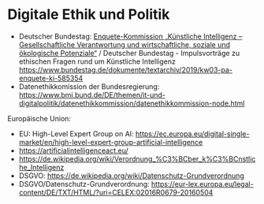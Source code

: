 # Digitale Ethik und Politik

* Deutscher Bundestag: [Enquete-Kommission „Künstliche Intelligenz – Gesellschaftliche Verantwortung und wirtschaftliche, soziale und ökologische Potenziale“](https://www.bundestag.de/ausschuesse/weitere_gremien/enquete_ki) / Deutscher Bundestag - Impulsvorträge zu ethischen Fragen rund um Künst­liche Intelli­genz https://www.bundestag.de/dokumente/textarchiv/2019/kw03-pa-enquete-ki-585354
* Datenethikkomission der Bundesregierung: https://www.bmi.bund.de/DE/themen/it-und-digitalpolitik/datenethikkommission/datenethikkommission-node.html

Europäische Union:
- EU: High-Level Expert Group on AI: https://ec.europa.eu/digital-single-market/en/high-level-expert-group-artificial-intelligence
- https://artificialintelligenceact.eu/
- https://de.wikipedia.org/wiki/Verordnung_%C3%BCber_k%C3%BCnstliche_Intelligenz
- DSGVO: https://de.wikipedia.org/wiki/Datenschutz-Grundverordnung
- DSGVO/Datenschutz-Grundverordnung: https://eur-lex.europa.eu/legal-content/DE/TXT/HTML/?uri=CELEX:02016R0679-20160504